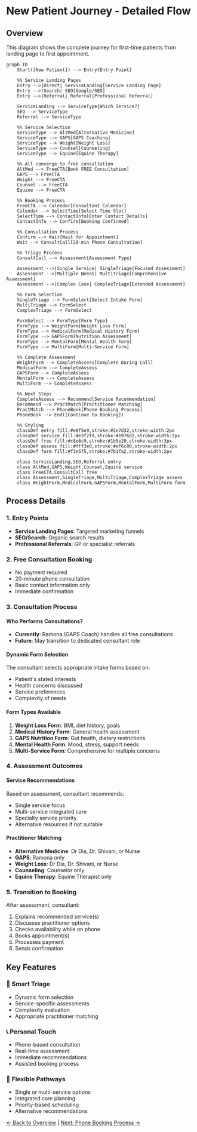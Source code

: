 # New Patient Journey - Detailed Flow

## Overview
This diagram shows the complete journey for first-time patients from landing page to first appointment.

```mermaid
graph TD
    Start([New Patient]) --> Entry{Entry Point}
    
    %% Service Landing Pages
    Entry -->|Direct| ServiceLanding[Service Landing Page]
    Entry -->|Search| SEO[Google/SEO]
    Entry -->|Referral| Referral[Professional Referral]
    
    ServiceLanding --> ServiceType{Which Service?}
    SEO --> ServiceType
    Referral --> ServiceType
    
    %% Service Selection
    ServiceType --> AltMed[Alternative Medicine]
    ServiceType --> GAPS[GAPS Coaching]
    ServiceType --> Weight[Weight Loss]
    ServiceType --> Counsel[Counseling]
    ServiceType --> Equine[Equine Therapy]
    
    %% All converge to free consultation
    AltMed --> FreeCTA[Book FREE Consultation]
    GAPS --> FreeCTA
    Weight --> FreeCTA
    Counsel --> FreeCTA
    Equine --> FreeCTA
    
    %% Booking Process
    FreeCTA --> Calendar[Consultant Calendar]
    Calendar --> SelectTime[Select Time Slot]
    SelectTime --> ContactInfo[Enter Contact Details]
    ContactInfo --> Confirm[Booking Confirmed]
    
    %% Consultation Process
    Confirm --> Wait[Wait for Appointment]
    Wait --> ConsultCall[20-min Phone Consultation]
    
    %% Triage Process
    ConsultCall --> Assessment{Assessment Type}
    
    Assessment -->|Single Service| SingleTriage[Focused Assessment]
    Assessment -->|Multiple Needs| MultiTriage[Comprehensive Assessment]
    Assessment -->|Complex Case| ComplexTriage[Extended Assessment]
    
    %% Form Selection
    SingleTriage --> FormSelect[Select Intake Form]
    MultiTriage --> FormSelect
    ComplexTriage --> FormSelect
    
    FormSelect --> FormType{Form Type}
    FormType --> WeightForm[Weight Loss Form]
    FormType --> MedicalForm[Medical History Form]
    FormType --> GAPSForm[Nutrition Assessment]
    FormType --> MentalForm[Mental Health Form]
    FormType --> MultiForm[Multi-Service Form]
    
    %% Complete Assessment
    WeightForm --> CompleteAssess[Complete During Call]
    MedicalForm --> CompleteAssess
    GAPSForm --> CompleteAssess
    MentalForm --> CompleteAssess
    MultiForm --> CompleteAssess
    
    %% Next Steps
    CompleteAssess --> Recommend[Service Recommendation]
    Recommend --> PractMatch[Practitioner Matching]
    PractMatch --> PhoneBook[Phone Booking Process]
    PhoneBook --> End([Continue to Booking])
    
    %% Styling
    classDef entry fill:#e8f5e9,stroke:#2e7d32,stroke-width:2px
    classDef service fill:#e3f2fd,stroke:#1976d2,stroke-width:2px
    classDef free fill:#c8e6c9,stroke:#1b5e20,stroke-width:3px
    classDef assess fill:#fff3e0,stroke:#ef6c00,stroke-width:2px
    classDef form fill:#f3e5f5,stroke:#7b1fa2,stroke-width:2px
    
    class ServiceLanding,SEO,Referral entry
    class AltMed,GAPS,Weight,Counsel,Equine service
    class FreeCTA,ConsultCall free
    class Assessment,SingleTriage,MultiTriage,ComplexTriage assess
    class WeightForm,MedicalForm,GAPSForm,MentalForm,MultiForm form
```

## Process Details

### 1. Entry Points
- **Service Landing Pages**: Targeted marketing funnels
- **SEO/Search**: Organic search results
- **Professional Referrals**: GP or specialist referrals

### 2. Free Consultation Booking
- No payment required
- 20-minute phone consultation
- Basic contact information only
- Immediate confirmation

### 3. Consultation Process

#### Who Performs Consultations?
- **Currently**: Ramona (GAPS Coach) handles all free consultations
- **Future**: May transition to dedicated consultant role

#### Dynamic Form Selection
The consultant selects appropriate intake forms based on:
- Patient's stated interests
- Health concerns discussed
- Service preferences
- Complexity of needs

#### Form Types Available
1. **Weight Loss Form**: BMI, diet history, goals
2. **Medical History Form**: General health assessment
3. **GAPS Nutrition Form**: Gut health, dietary restrictions
4. **Mental Health Form**: Mood, stress, support needs
5. **Multi-Service Form**: Comprehensive for multiple concerns

### 4. Assessment Outcomes

#### Service Recommendations
Based on assessment, consultant recommends:
- Single service focus
- Multi-service integrated care
- Specialty service priority
- Alternative resources if not suitable

#### Practitioner Matching
- **Alternative Medicine**: Dr Dia, Dr. Shivani, or Nurse
- **GAPS**: Ramona only
- **Weight Loss**: Dr Dia, Dr. Shivani, or Nurse
- **Counseling**: Counselor only
- **Equine Therapy**: Equine Therapist only

### 5. Transition to Booking
After assessment, consultant:
1. Explains recommended service(s)
2. Discusses practitioner options
3. Checks availability while on phone
4. Books appointment(s)
5. Processes payment
6. Sends confirmation

## Key Features

### 🎯 Smart Triage
- Dynamic form selection
- Service-specific assessments
- Complexity evaluation
- Appropriate practitioner matching

### 📞 Personal Touch
- Phone-based consultation
- Real-time assessment
- Immediate recommendations
- Assisted booking process

### 🔄 Flexible Pathways
- Single or multi-service options
- Integrated care planning
- Priority-based scheduling
- Alternative recommendations

[← Back to Overview](./patient-booking-overview.md) | [Next: Phone Booking Process →](./phone-booking-process.md)